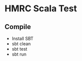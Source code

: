 HMRC Scala Test
===============

Compile
-------
  - Install SBT
  - sbt clean
  - sbt test
  - sbt run